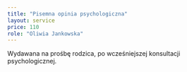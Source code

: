```yaml
---
title: "Pisemna opinia psychologiczna"
layout: service
price: 110
role: "Oliwia Jankowska"
---
```


Wydawana na prośbę rodzica, po wcześniejszej konsultacji psychologicznej.
